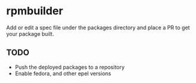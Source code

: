 # rpmbuilder
Add or edit a spec file under the packages directory and place a PR to get your package built.
  
## TODO
- Push the deployed packages to a repository
- Enable fedora, and other epel versions   
